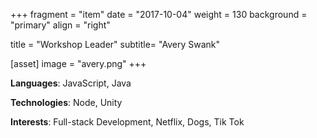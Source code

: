 +++
fragment = "item"
date = "2017-10-04"
weight = 130
background = "primary"
align = "right"

title = "Workshop Leader"
subtitle= "Avery Swank"

[asset]
  image = "avery.png"
+++

**Languages**: JavaScript, Java

**Technologies**: Node, Unity

**Interests**: Full-stack Development, Netflix, Dogs, Tik Tok